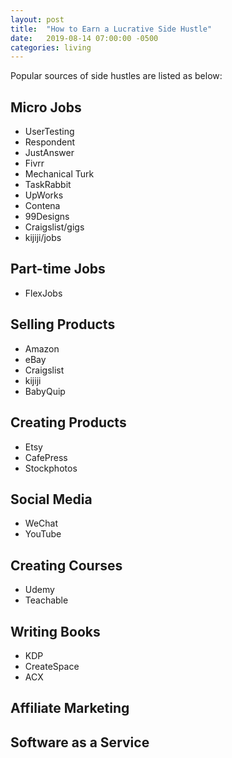 ```yaml
---
layout: post
title:  "How to Earn a Lucrative Side Hustle"
date:   2019-08-14 07:00:00 -0500
categories: living
---
```


Popular sources of side hustles are listed as below:

## Micro Jobs

* UserTesting
* Respondent
* JustAnswer
* Fivrr
* Mechanical Turk
* TaskRabbit
* UpWorks
* Contena
* 99Designs
* Craigslist/gigs
* kijiji/jobs

## Part-time Jobs

* FlexJobs

## Selling Products

* Amazon
* eBay
* Craigslist
* kijiji
* BabyQuip

## Creating Products

* Etsy
* CafePress
* Stockphotos

## Social Media

* WeChat
* YouTube

## Creating Courses

* Udemy
* Teachable

## Writing Books

* KDP
* CreateSpace
* ACX

## Affiliate Marketing

## Software as a Service

[#FDA4DD]: https://www.entrepreneur.com/article/293954
[#96FE6F]: https://www.sidehustlenation.com/ideas/